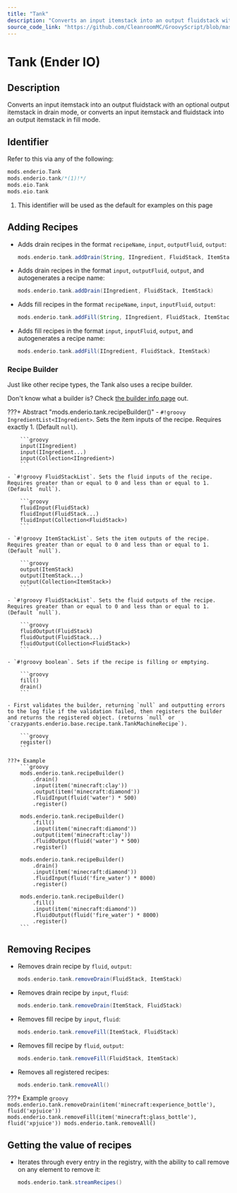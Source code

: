 ```yaml
---
title: "Tank"
description: "Converts an input itemstack into an output fluidstack with an optional output itemstack in drain mode, or converts an input itemstack and fluidstack into an output itemstack in fill mode."
source_code_link: "https://github.com/CleanroomMC/GroovyScript/blob/master/src/main/java/com/cleanroommc/groovyscript/compat/mods/enderio/Tank.java"
---
```


# Tank (Ender IO)

## Description

Converts an input itemstack into an output fluidstack with an optional output itemstack in drain mode, or converts an input itemstack and fluidstack into an output itemstack in fill mode.

## Identifier

Refer to this via any of the following:

```groovy hl_lines="2"
mods.enderio.Tank
mods.enderio.tank/*(1)!*/
mods.eio.Tank
mods.eio.tank
```

1. This identifier will be used as the default for examples on this page

## Adding Recipes

- Adds drain recipes in the format `recipeName`, `input`, `outputFluid`, `output`:

    ```groovy
    mods.enderio.tank.addDrain(String, IIngredient, FluidStack, ItemStack)
    ```

- Adds drain recipes in the format `input`, `outputFluid`, `output`, and autogenerates a recipe name:

    ```groovy
    mods.enderio.tank.addDrain(IIngredient, FluidStack, ItemStack)
    ```

- Adds fill recipes in the format `recipeName`, `input`, `inputFluid`, `output`:

    ```groovy
    mods.enderio.tank.addFill(String, IIngredient, FluidStack, ItemStack)
    ```

- Adds fill recipes in the format `input`, `inputFluid`, `output`, and autogenerates a recipe name:

    ```groovy
    mods.enderio.tank.addFill(IIngredient, FluidStack, ItemStack)
    ```


### Recipe Builder

Just like other recipe types, the Tank also uses a recipe builder.

Don't know what a builder is? Check [the builder info page](../../../groovy/builder.md) out.

???+ Abstract "mods.enderio.tank.recipeBuilder()"
    - `#!groovy IngredientList<IIngredient>`. Sets the item inputs of the recipe. Requires exactly 1. (Default `null`).

        ```groovy
        input(IIngredient)
        input(IIngredient...)
        input(Collection<IIngredient>)
        ```

    - `#!groovy FluidStackList`. Sets the fluid inputs of the recipe. Requires greater than or equal to 0 and less than or equal to 1. (Default `null`).

        ```groovy
        fluidInput(FluidStack)
        fluidInput(FluidStack...)
        fluidInput(Collection<FluidStack>)
        ```

    - `#!groovy ItemStackList`. Sets the item outputs of the recipe. Requires greater than or equal to 0 and less than or equal to 1. (Default `null`).

        ```groovy
        output(ItemStack)
        output(ItemStack...)
        output(Collection<ItemStack>)
        ```

    - `#!groovy FluidStackList`. Sets the fluid outputs of the recipe. Requires greater than or equal to 0 and less than or equal to 1. (Default `null`).

        ```groovy
        fluidOutput(FluidStack)
        fluidOutput(FluidStack...)
        fluidOutput(Collection<FluidStack>)
        ```

    - `#!groovy boolean`. Sets if the recipe is filling or emptying.

        ```groovy
        fill()
        drain()
        ```

    - First validates the builder, returning `null` and outputting errors to the log file if the validation failed, then registers the builder and returns the registered object. (returns `null` or `crazypants.enderio.base.recipe.tank.TankMachineRecipe`).

        ```groovy
        register()
        ```

    ???+ Example
        ```groovy
        mods.enderio.tank.recipeBuilder()
            .drain()
            .input(item('minecraft:clay'))
            .output(item('minecraft:diamond'))
            .fluidInput(fluid('water') * 500)
            .register()

        mods.enderio.tank.recipeBuilder()
            .fill()
            .input(item('minecraft:diamond'))
            .output(item('minecraft:clay'))
            .fluidOutput(fluid('water') * 500)
            .register()

        mods.enderio.tank.recipeBuilder()
            .drain()
            .input(item('minecraft:diamond'))
            .fluidInput(fluid('fire_water') * 8000)
            .register()

        mods.enderio.tank.recipeBuilder()
            .fill()
            .input(item('minecraft:diamond'))
            .fluidOutput(fluid('fire_water') * 8000)
            .register()
        ```



## Removing Recipes

- Removes drain recipe by `fluid`, `output`:

    ```groovy
    mods.enderio.tank.removeDrain(FluidStack, ItemStack)
    ```

- Removes drain recipe by `input`, `fluid`:

    ```groovy
    mods.enderio.tank.removeDrain(ItemStack, FluidStack)
    ```

- Removes fill recipe by `input`, `fluid`:

    ```groovy
    mods.enderio.tank.removeFill(ItemStack, FluidStack)
    ```

- Removes fill recipe by `fluid`, `output`:

    ```groovy
    mods.enderio.tank.removeFill(FluidStack, ItemStack)
    ```

- Removes all registered recipes:

    ```groovy
    mods.enderio.tank.removeAll()
    ```

???+ Example
    ```groovy
    mods.enderio.tank.removeDrain(item('minecraft:experience_bottle'), fluid('xpjuice'))
    mods.enderio.tank.removeFill(item('minecraft:glass_bottle'), fluid('xpjuice'))
    mods.enderio.tank.removeAll()
    ```

## Getting the value of recipes

- Iterates through every entry in the registry, with the ability to call remove on any element to remove it:

    ```groovy
    mods.enderio.tank.streamRecipes()
    ```
